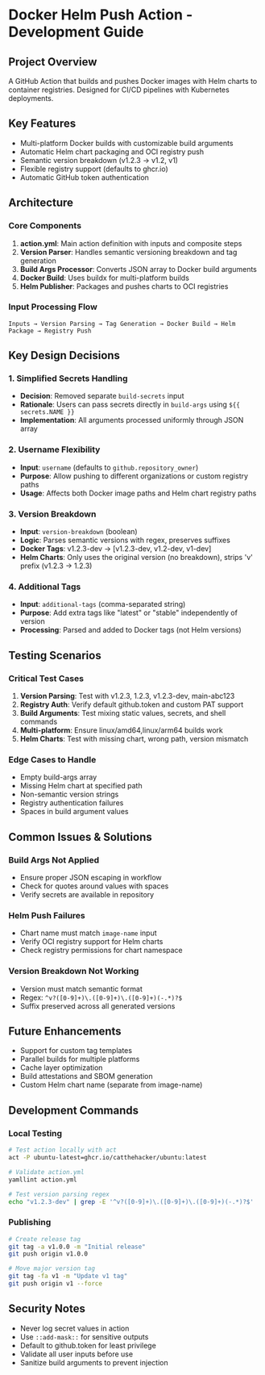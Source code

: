 # Docker Helm Push Action - Development Guide

## Project Overview
A GitHub Action that builds and pushes Docker images with Helm charts to container registries. Designed for CI/CD pipelines with Kubernetes deployments.

## Key Features
- Multi-platform Docker builds with customizable build arguments
- Automatic Helm chart packaging and OCI registry push
- Semantic version breakdown (v1.2.3 → v1.2, v1)
- Flexible registry support (defaults to ghcr.io)
- Automatic GitHub token authentication

## Architecture

### Core Components
1. **action.yml**: Main action definition with inputs and composite steps
2. **Version Parser**: Handles semantic versioning breakdown and tag generation
3. **Build Args Processor**: Converts JSON array to Docker build arguments
4. **Docker Build**: Uses buildx for multi-platform builds
5. **Helm Publisher**: Packages and pushes charts to OCI registries

### Input Processing Flow
```
Inputs → Version Parsing → Tag Generation → Docker Build → Helm Package → Registry Push
```

## Key Design Decisions

### 1. Simplified Secrets Handling
- **Decision**: Removed separate `build-secrets` input
- **Rationale**: Users can pass secrets directly in `build-args` using `${{ secrets.NAME }}`
- **Implementation**: All arguments processed uniformly through JSON array

### 2. Username Flexibility
- **Input**: `username` (defaults to `github.repository_owner`)
- **Purpose**: Allow pushing to different organizations or custom registry paths
- **Usage**: Affects both Docker image paths and Helm chart registry paths

### 3. Version Breakdown
- **Input**: `version-breakdown` (boolean)
- **Logic**: Parses semantic versions with regex, preserves suffixes
- **Docker Tags**: v1.2.3-dev → [v1.2.3-dev, v1.2-dev, v1-dev]
- **Helm Charts**: Only uses the original version (no breakdown), strips 'v' prefix (v1.2.3 → 1.2.3)

### 4. Additional Tags
- **Input**: `additional-tags` (comma-separated string)
- **Purpose**: Add extra tags like "latest" or "stable" independently of version
- **Processing**: Parsed and added to Docker tags (not Helm versions)

## Testing Scenarios

### Critical Test Cases
1. **Version Parsing**: Test with v1.2.3, 1.2.3, v1.2.3-dev, main-abc123
2. **Registry Auth**: Verify default github.token and custom PAT support
3. **Build Arguments**: Test mixing static values, secrets, and shell commands
4. **Multi-platform**: Ensure linux/amd64,linux/arm64 builds work
5. **Helm Charts**: Test with missing chart, wrong path, version mismatch

### Edge Cases to Handle
- Empty build-args array
- Missing Helm chart at specified path
- Non-semantic version strings
- Registry authentication failures
- Spaces in build argument values

## Common Issues & Solutions

### Build Args Not Applied
- Ensure proper JSON escaping in workflow
- Check for quotes around values with spaces
- Verify secrets are available in repository

### Helm Push Failures
- Chart name must match `image-name` input
- Verify OCI registry support for Helm charts
- Check registry permissions for chart namespace

### Version Breakdown Not Working
- Version must match semantic format
- Regex: `^v?([0-9]+)\.([0-9]+)\.([0-9]+)(-.*)?$`
- Suffix preserved across all generated versions

## Future Enhancements
- Support for custom tag templates
- Parallel builds for multiple platforms
- Cache layer optimization
- Build attestations and SBOM generation
- Custom Helm chart name (separate from image-name)

## Development Commands

### Local Testing
```bash
# Test action locally with act
act -P ubuntu-latest=ghcr.io/catthehacker/ubuntu:latest

# Validate action.yml
yamllint action.yml

# Test version parsing regex
echo "v1.2.3-dev" | grep -E '^v?([0-9]+)\.([0-9]+)\.([0-9]+)(-.*)?$'
```

### Publishing
```bash
# Create release tag
git tag -a v1.0.0 -m "Initial release"
git push origin v1.0.0

# Move major version tag
git tag -fa v1 -m "Update v1 tag"
git push origin v1 --force
```

## Security Notes
- Never log secret values in action
- Use `::add-mask::` for sensitive outputs
- Default to github.token for least privilege
- Validate all user inputs before use
- Sanitize build arguments to prevent injection